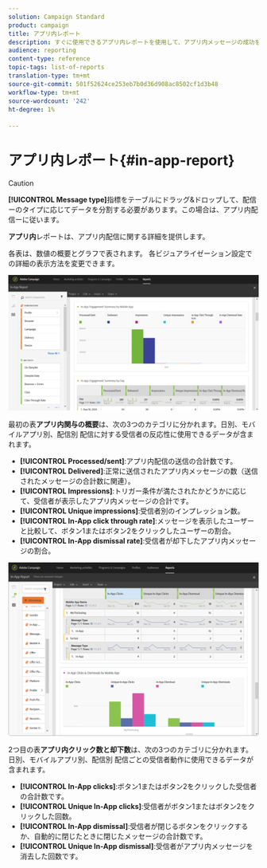 ```yaml
---
solution: Campaign Standard
product: campaign
title: アプリ内レポート
description: すぐに使用できるアプリ内レポートを使用して、アプリ内メッセージの成功を説明します。
audience: reporting
content-type: reference
topic-tags: list-of-reports
translation-type: tm+mt
source-git-commit: 501f52624ce253eb7b0d36d908ac8502cf1d3b48
workflow-type: tm+mt
source-wordcount: '242'
ht-degree: 1%

---
```



# アプリ内レポート{#in-app-report}

>[!CAUTION]
>
>**[!UICONTROL Message type]**&#x200B;指標をテーブルにドラッグ&amp;ドロップして、配信ーのタイプに応じてデータを分割する必要があります。この場合は、アプリ内配信ーに従います。

**アプリ内**&#x200B;レポートは、アプリ内配信に関する詳細を提供します。

各表は、数値の概要とグラフで表されます。 各ビジュアライゼーション設定での詳細の表示方法を変更できます。

![](assets/inapp_report.png)

最初の表&#x200B;**アプリ内関与の概要**&#x200B;は、次の3つのカテゴリに分かれます。日別、モバイルアプリ別、配信別 配信に対する受信者の反応性に使用できるデータが含まれます。

* **[!UICONTROL Processed/sent]**:アプリ内配信の送信の合計数です。
* **[!UICONTROL Delivered]**:正常に送信されたアプリ内メッセージの数（送信されたメッセージの合計数に関連）。
* **[!UICONTROL Impressions]**:トリガー条件が満たされたかどうかに応じて、受信者が表示したアプリ内メッセージの合計です。
* **[!UICONTROL Unique impressions]**:受信者別のインプレッション数。
* **[!UICONTROL In-App click through rate]**:メッセージを表示したユーザーと比較して、ボタン1またはボタン2をクリックしたユーザーの割合。
* **[!UICONTROL In-App dismissal rate]**:受信者が却下したアプリ内メッセージの割合。

![](assets/inapp_report_1.png)

2つ目の表&#x200B;**アプリ内クリック数と却下数**&#x200B;は、次の3つのカテゴリに分かれます。日別、モバイルアプリ別、配信別 配信ごとの受信者動作に使用できるデータが含まれます。

* **[!UICONTROL In-App clicks]**:ボタン1またはボタン2をクリックした受信者の合計数です。
* **[!UICONTROL Unique In-App clicks]**:受信者がボタン1またはボタン2をクリックした回数。
* **[!UICONTROL In-App dismissal]**:受信者が閉じるボタンをクリックするか、自動的に閉じたときに閉じたメッセージの合計数です。
* **[!UICONTROL Unique In-App dismissal]**:受信者がアプリ内メッセージを消去した回数です。

